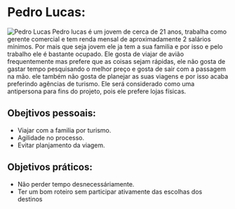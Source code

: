 # Pedro Lucas:
![Pedro Lucas](https://github.com/Interacao-Humano-Computador/2020.1-Zupper/blob/develop/images/pedro-lucas-foto.jpeg?raw=true)
Pedro lucas é um jovem de cerca de 21 anos, trabalha como gerente comercial e tem renda mensal de aproximadamente 2 salários mínimos. Por mais que seja jovem ele ja tem a sua familia e por isso e pelo trabalho ele é bastante ocupado. Ele gosta de viajar de avião frequentemente mas prefere que as coisas sejam rápidas, ele não gosta de gastar tempo pesquisando o melhor preço e gosta de sair com a passagem na mão. ele também não gosta de planejar as suas viagens e por isso acaba preferindo agências de turismo. Ele será considerado como uma antipersona para fins do projeto, pois ele prefere lojas físicas.

## Obejtivos pessoais:
* Viajar com a familia por turismo.
* Agilidade no processo.
* Evitar planjamento da viagem.

## Objetivos práticos:
* Não perder tempo desnecessáriamente.
* Ter um bom roteiro sem participar ativamente das escolhas dos destinos

